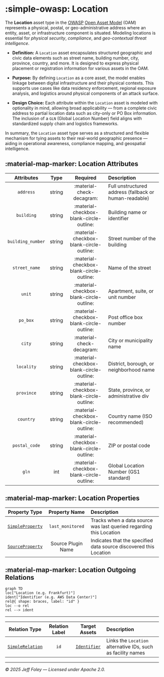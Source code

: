 # :simple-owasp: Location

The **Location** asset type in the [OWASP](https://owasp.org) [Open Asset Model](https://github.com/owasp-amass/open-asset-model) (OAM) represents a physical, postal, or geo-administrative address where an entity, asset, or infrastructure component is situated. Modeling locations is essential for *physical security*, *compliance*, and *geo-contextual threat intelligence*.

* **Definition:** A `Location` asset encapsulates structured geographic and civic data elements such as street name, building number, city, province, country, and more. It is designed to express physical placement or registration information for various assets in the OAM.

* **Purpose:** By defining `Location` as a core asset, the model enables linkage between digital infrastructure and their physical contexts. This supports use cases like data residency enforcement, regional exposure analysis, and logistics around physical components of an attack surface.

* **Design Choice:** Each attribute within the `Location` asset is modeled with optionality in mind, allowing broad applicability — from a complete civic address to partial location data such as city-only or PO Box information. The inclusion of a `GLN` (Global Location Number) field aligns with standardized supply chain and logistics frameworks.

In summary, the `Location` asset type serves as a structured and flexible mechanism for tying assets to their real-world geographic presence — aiding in operational awareness, compliance mapping, and geospatial intelligence.

## :material-map-marker: Location Attributes

|     Attributes    |  Type  |          Required         | Description                                            |
| :---------------: | :----: | :-----------------------: | :----------------------------------------------------- |
|     `address`     | string | :material-check-decagram: | Full unstructured address (fallback or human-readable) |
|     `building`    | string | :material-checkbox-blank-circle-outline: | Building name or identifier             |
| `building_number` | string | :material-checkbox-blank-circle-outline: | Street number of the building           |
|   `street_name`   | string | :material-checkbox-blank-circle-outline: | Name of the street                      |
|       `unit`      | string | :material-checkbox-blank-circle-outline: | Apartment, suite, or unit number        |
|      `po_box`     | string | :material-checkbox-blank-circle-outline: | Post office box number                  |
|       `city`      | string | :material-check-decagram: | City or municipality name                              |
|     `locality`    | string | :material-checkbox-blank-circle-outline: | District, borough, or neighborhood name |
|     `province`    | string | :material-checkbox-blank-circle-outline: | State, province, or administrative div  |
|     `country`     | string | :material-checkbox-blank-circle-outline: | Country name (ISO recommended)          |
|   `postal_code`   | string | :material-checkbox-blank-circle-outline: | ZIP or postal code                      |
|       `gln`       |   int  | :material-checkbox-blank-circle-outline: | Global Location Number (GS1 standard)   |

## :material-map-marker: Location Properties

| Property Type       | Property Name       | Description   |
| :-----------------: | :-----------------: | :------------ |
| [`SimpleProperty`](../properties/simple_property.md) | `last_monitored` | Tracks when a data source was last queried regarding this Location |
| [`SourceProperty`](../properties/source_property.md) | Source Plugin Name | Indicates that the specified data source discovered this Location |

## :material-map-marker: Location Outgoing Relations

```mermaid
graph TD
loc["Location (e.g. Frankfurt)"]
ident["Identifier (e.g. AWS Data Center)"]
rel@{ shape: braces, label: "id" }
loc --o rel
rel --> ident
```

---

| Relation Type       | Relation Label     | Target Assets    | Description   |
| :-----------------: | :----------------: | :--------------: | :------------ |
| [`SimpleRelation`](../relations/simple_relation.md) | `id` | [`Identifier`](./identifier.md) | Links the `Location` alternative IDs, such as facility names |

---

*© 2025 Jeff Foley — Licensed under Apache 2.0.*
